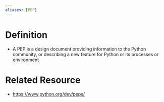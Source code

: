 ```yaml
---
aliases: [PEP]
---
```

# Definition
- A PEP is a design document providing information to the Python community, or describing a new feature for Python or its processes or environment

# Related Resource
- https://www.python.org/dev/peps/